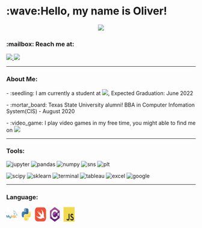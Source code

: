 <h1>:wave:Hello, my name is Oliver!</h1>
<div id="header" align="center">
    <img src="https://media.giphy.com/media/M9gbBd9nbDrOTu1Mqx/giphy.gif"width="150">
</div>

<h3>:mailbox: Reach me at:</h3>

<div id="badge">
    <a href = "www.linkedin.com/in/oliver-ton">
         <img src="https://img.shields.io/badge/LinkedIn-blue?logo=linkedin&logoColor=white">
    </a>
    <a href= mailto: oliver.ton75@gmail.com>
        <img src="https://img.shields.io/badge/Gmail-D14836?logo=gmail&logoColor=white">
    </a>
</div>

---

<h3 align="left"> About Me: </h3>
<p>
- :seedling: I am currently a student at <a href ="https://codeup.com"><img src="https://img.shields.io/badge/Codeup-green?logo=Codeup&logoColor=white"></a>, Expected Graduation: June 2022
</p>
<p>
- :mortar_board: Texas State University alumni! BBA in Computer Infomation System(CIS) - August 2020
</p>
<p>
- :video_game: I play video games in my free time, you might able to find me on <img src="https://img.shields.io/badge/Steam-blue?logo=Steam&logoColor=white">
</p>

---

<h3 align="left">Tools:</h3>

![jupyter](https://img.shields.io/badge/-Jupyter_Lab-orange?style=for-the-badge&logo=jupyter&logoColor=orange) 
![pandas](https://img.shields.io/badge/-Pandas-darkpurple?style=for-the-badge&logo=pandas&logoColor=white) 
![numpy](https://img.shields.io/badge/-NumPy-5F5B8F?style=for-the-badge&logo=numpy&logoColor=D4EFEB) 
![sns](https://img.shields.io/badge/-Seaborn-5F5B8F?style=for-the-badge&logo=seaborn&logoColor=D4EFEB) 
![plt](https://img.shields.io/badge/-Matplotlib-5F5B8F?style=for-the-badge&logo=matplotlib&logoColor=D4EFEB)

![scipy](https://img.shields.io/badge/-SciPy-5F5B8F?style=for-the-badge&logo=scipy&logoColor=white) 
![sklearn](https://img.shields.io/badge/-SciKit--Learn-5F5B8F?style=for-the-badge&logo=scikit-learn&logoColor=white) ![terminal](https://img.shields.io/badge/-Terminal-black?style=for-the-badge&logo=apple&logoColor=white) ![tableau](https://img.shields.io/badge/-Tableau-blue?style=for-the-badge&logo=tableau&logoColor=white) ![excel](https://img.shields.io/badge/-Excel-green?style=for-the-badge&logo=microsoft-excel&logoColor=white) ![google](https://img.shields.io/badge/-Google_Sheets-darkgreen?style=for-the-badge&logo=googlesheets&logoColor=white)  

---

<h3 align="left">Language:</h3>
<div>
    <img src="https://github.com/devicons/devicon/blob/master/icons/mysql/mysql-original-wordmark.svg" title="MySQL"  alt="MySQL" width="30" height="40"/>&nbsp;
    <img src="https://github.com/devicons/devicon/blob/master/icons/python/python-original.svg" title="Python" alt="Python" width="30" height="40"/>&nbsp;
    <img src="https://github.com/devicons/devicon/blob/master/icons/swift/swift-original.svg" title="Swift" alt="Swift" width="30" height="40"/>&nbsp;
    <img src="https://github.com/devicons/devicon/blob/master/icons/csharp/csharp-original.svg" title="C#" alt="C#" width="30" height="40"/>&nbsp;
    <img src="https://github.com/devicons/devicon/blob/master/icons/javascript/javascript-original.svg" title="JavaScript" alt="JavaScript" width="30" height="40"/>&nbsp;
</div>